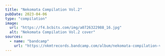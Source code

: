 ```yaml
---
title: "Nekomata Compilation Vol​.​​​2"
pubDate: 2023-04-06
type: "compilation"
image:
  url: "https://f4.bcbits.com/img/a0726322988_16.jpg"
  alt: "Nekomata Compilation Vol​.​​​2 cover"
sources:
  - name: "bandcamp"
    url: "https://nkmtrecords.bandcamp.com/album/nekomata-compilation-vol-2"
---
```

